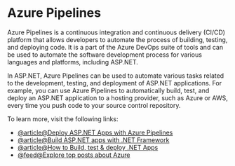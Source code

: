 # Azure Pipelines

Azure Pipelines is a continuous integration and continuous delivery (CI/CD) platform that allows developers to automate the process of building, testing, and deploying code. It is a part of the Azure DevOps suite of tools and can be used to automate the software development process for various languages and platforms, including ASP.NET.

In ASP.NET, Azure Pipelines can be used to automate various tasks related to the development, testing, and deployment of ASP.NET applications. For example, you can use Azure Pipelines to automatically build, test, and deploy an ASP.NET application to a hosting provider, such as Azure or AWS, every time you push code to your source control repository.

To learn more, visit the following links:

- [@article@Deploy ASP.NET Apps with Azure Pipelines](https://learn.microsoft.com/en-us/training/modules/deploy-aspnet-apps-azure-app-service-pipelines/)
- [@article@Build ASP.NET apps with .NET Framework](https://learn.microsoft.com/en-us/azure/devops/pipelines/apps/aspnet/build-aspnet-4?view=azure-devops)
- [@article@How to Build, test & deploy .NET Apps](https://learn.microsoft.com/en-us/azure/devops/pipelines/ecosystems/dotnet-core?view=azure-devops\&tabs=dotnetfive)
- [@feed@Explore top posts about Azure](https://app.daily.dev/tags/azure?ref=roadmapsh)

